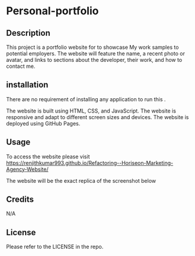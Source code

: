 # Personal-portfolio

## Description
This project is a portfolio website for to showcase My work samples to potential employers. The website will feature the  name, a recent photo or avatar, and links to sections about the developer, their work, and how to contact me.

## installation
There are no requirement of installing any application to run this .

The website is built using HTML, CSS, and JavaScript.
The website is responsive and adapt to different screen sizes and devices.
The website is deployed using GitHub Pages.


## Usage
To access the website please visit https://renjithkumar993.github.io/Refactoring--Horiseon-Marketing-Agency-Website/

The website will be the exact replica of the screenshot below








## Credits
N/A

## License
Please refer to the LICENSE in the repo.